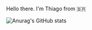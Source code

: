 Hello there.
I'm Thiago from 🇧🇷


![Anurag's GitHub stats](https://github-readme-stats.vercel.app/api?username=thiagocarvalho93&show_icons=true&theme=radical)
